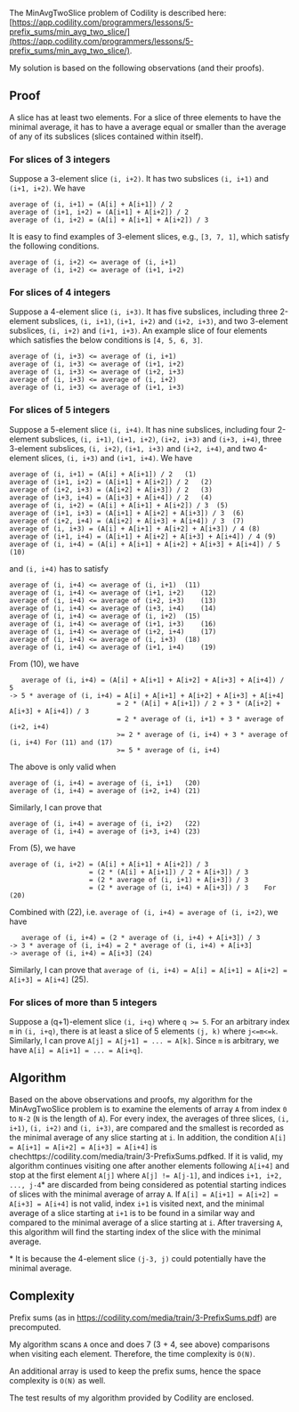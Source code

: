 The MinAvgTwoSlice problem of Codility is described here: [https://app.codility.com/programmers/lessons/5-prefix_sums/min_avg_two_slice/](https://app.codility.com/programmers/lessons/5-prefix_sums/min_avg_two_slice/).

My solution is based on the following observations (and their proofs). 

## Proof

A slice has at least two elements. For a slice of three elements to have the minimal average, it has to have a average equal or smaller than the average of any of its subslices (slices contained within itself). 

### For slices of 3 integers

Suppose a 3-element slice `(i, i+2)`. It has two subslices `(i, i+1)` and `(i+1, i+2)`. We have

	average of (i, i+1) = (A[i] + A[i+1]) / 2
	average of (i+1, i+2) = (A[i+1] + A[i+2]) / 2
    average of (i, i+2) = (A[i] + A[i+1] + A[i+2]) / 3
	
It is easy to find examples of 3-element slices, e.g., `[3, 7, 1]`, which satisfy the following conditions.
    
    average of (i, i+2) <= average of (i, i+1)
    average of (i, i+2) <= average of (i+1, i+2)
 	
### For slices of 4 integers

Suppose a 4-element slice `(i, i+3)`. It has five subslices, including three 2-element subslices, `(i, i+1)`, `(i+1, i+2)` and `(i+2, i+3)`, and two 3-element subslices, `(i, i+2)` and `(i+1, i+3)`. An example slice of four elements which satisfies the below conditions is `[4, 5, 6, 3]`. 

    average of (i, i+3) <= average of (i, i+1)
    average of (i, i+3) <= average of (i+1, i+2)
    average of (i, i+3) <= average of (i+2, i+3)
    average of (i, i+3) <= average of (i, i+2)
    average of (i, i+3) <= average of (i+1, i+3)

### For slices of 5 integers

Suppose a 5-element slice `(i, i+4)`. It has nine subslices, including four 2-element subslices, `(i, i+1)`, `(i+1, i+2)`, `(i+2, i+3)` and `(i+3, i+4)`, three 3-element subslices, `(i, i+2)`, `(i+1, i+3)` and `(i+2, i+4)`, and two 4-element slices, `(i, i+3)` and `(i+1, i+4)`. We have

	average of (i, i+1) = (A[i] + A[i+1]) / 2	(1)
	average of (i+1, i+2) = (A[i+1] + A[i+2]) / 2	(2)
	average of (i+2, i+3) = (A[i+2] + A[i+3]) / 2	(3)
	average of (i+3, i+4) = (A[i+3] + A[i+4]) / 2	(4)
	average of (i, i+2) = (A[i] + A[i+1] + A[i+2]) / 3	(5)
	average of (i+1, i+3) = (A[i+1] + A[i+2] + A[i+3]) / 3	(6)
	average of (i+2, i+4) = (A[i+2] + A[i+3] + A[i+4]) / 3	(7)	
	average of (i, i+3) = (A[i] + A[i+1] + A[i+2] + A[i+3]) / 4	(8)
	average of (i+1, i+4) = (A[i+1] + A[i+2] + A[i+3] + A[i+4]) / 4	(9)
	average of (i, i+4) = (A[i] + A[i+1] + A[i+2] + A[i+3] + A[i+4]) / 5	(10)
	
and `(i, i+4)` has to satisfy 

    average of (i, i+4) <= average of (i, i+1)	(11)
    average of (i, i+4) <= average of (i+1, i+2)	(12)
    average of (i, i+4) <= average of (i+2, i+3)	(13)
    average of (i, i+4) <= average of (i+3, i+4)	(14)
    average of (i, i+4) <= average of (i, i+2)	(15)
    average of (i, i+4) <= average of (i+1, i+3)	(16)
    average of (i, i+4) <= average of (i+2, i+4)	(17)
    average of (i, i+4) <= average of (i, i+3)	(18)
    average of (i, i+4) <= average of (i+1, i+4)	(19)
    
From (10), we have
 
       average of (i, i+4) = (A[i] + A[i+1] + A[i+2] + A[i+3] + A[i+4]) / 5
    -> 5 * average of (i, i+4) = A[i] + A[i+1] + A[i+2] + A[i+3] + A[i+4]
                               = 2 * (A[i] + A[i+1]) / 2 + 3 * (A[i+2] + A[i+3] + A[i+4]) / 3
                               = 2 * average of (i, i+1) + 3 * average of (i+2, i+4)
                               >= 2 * average of (i, i+4) + 3 * average of (i, i+4)	For (11) and (17)
                               >= 5 * average of (i, i+4)
                               
The above is only valid when

    average of (i, i+4) = average of (i, i+1)	(20)
    average of (i, i+4) = average of (i+2, i+4)	(21)

Similarly, I can prove that

    average of (i, i+4) = average of (i, i+2)	(22)
    average of (i, i+4) = average of (i+3, i+4)	(23)

From (5), we have 
                           
    average of (i, i+2) = (A[i] + A[i+1] + A[i+2]) / 3
                        = (2 * (A[i] + A[i+1]) / 2 + A[i+3]) / 3
                        = (2 * average of (i, i+1) + A[i+3]) / 3
                        = (2 * average of (i, i+4) + A[i+3]) / 3	For (20)
                              
Combined with (22), i.e. `average of (i, i+4) = average of (i, i+2)`, we have 

       average of (i, i+4) = (2 * average of (i, i+4) + A[i+3]) / 3
    -> 3 * average of (i, i+4) = 2 * average of (i, i+4) + A[i+3]
    -> average of (i, i+4) = A[i+3]	(24)

Similarly, I can prove that `average of (i, i+4) = A[i] = A[i+1] = A[i+2] = A[i+3] = A[i+4]`	(25). 

### For slices of more than 5 integers

Suppose a (q+1)-element slice `(i, i+q)` where `q >= 5`. For an arbitrary index `m` in `(i, i+q)`, there is at least a slice of 5 elements `(j, k)` where `j<=m<=k`. Similarly, I can prove `A[j] = A[j+1] = ... = A[k]`. Since `m` is arbitrary, we have `A[i] = A[i+1] = ... = A[i+q]`. 

## Algorithm

Based on the above observations and proofs, my algorithm for the MinAvgTwoSlice problem is to examine the elements of array `A` from index `0` to `N-2` (`N` is the length of `A`). For every index, the averages of three slices, `(i, i+1)`, `(i, i+2)` and `(i, i+3)`, are compared and the smallest is recorded as the minimal average of any slice starting at `i`. In addition, the condition `A[i] = A[i+1] = A[i+2] = A[i+3] = A[i+4]` is chechttps://codility.com/media/train/3-PrefixSums.pdfked. If it is valid, my algorithm continues visiting one after another elements following `A[i+4]` and stop at the first element `A[j]` where `A[j] != A[j-1]`, and indices `i+1, i+2, ..., j-4`* are discarded from being considered as potential starting indices of slices with the minimal average of array `A`. If `A[i] = A[i+1] = A[i+2] = A[i+3] = A[i+4]` is not valid, index `i+1` is visited next, and the minimal average of a slice starting at `i+1` is to be found in a similar way and compared to the minimal average of a slice starting at `i`. After traversing `A`, this algorithm will find the starting index of the slice with the minimal average.

\* It is because the 4-element slice `(j-3, j)` could potentially have the minimal average. 

## Complexity

Prefix sums (as in https://codility.com/media/train/3-PrefixSums.pdf) are precomputed. 

My algorithm scans `A` once and does 7 (3 + 4, see above) comparisons when visiting each element. Therefore, the time complexity is `O(N)`.

An additional array is used to keep the prefix sums, hence the space complexity is `O(N)` as well. 

The test results of my algorithm provided by Codility are enclosed.
